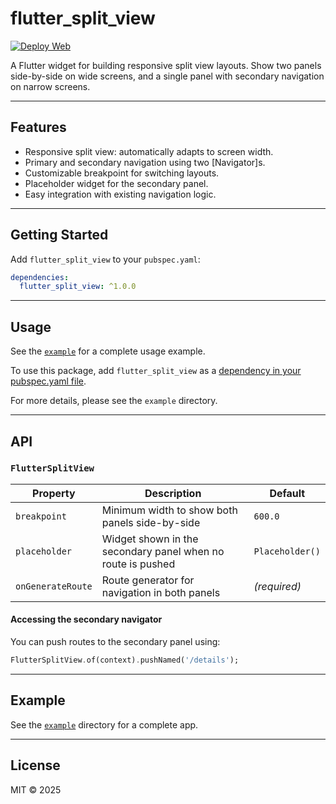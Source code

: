 # flutter_split_view

[![Deploy Web](https://github.com/dyno-nexsoft/flutter_split_view/actions/workflows/deploy_web.yml/badge.svg)](https://github.com/dyno-nexsoft/flutter_split_view/actions/workflows/deploy_web.yml)

A Flutter widget for building responsive split view layouts. Show two panels side-by-side on wide screens, and a single panel with secondary navigation on narrow screens.

---

## Features

- Responsive split view: automatically adapts to screen width.
- Primary and secondary navigation using two [Navigator]s.
- Customizable breakpoint for switching layouts.
- Placeholder widget for the secondary panel.
- Easy integration with existing navigation logic.

---

## Getting Started

Add `flutter_split_view` to your `pubspec.yaml`:

```yaml
dependencies:
  flutter_split_view: ^1.0.0
```

---

## Usage

See the [`example`](example/lib/main.dart) for a complete usage example.

To use this package, add `flutter_split_view` as a [dependency in your pubspec.yaml file](https://dart.dev/tools/pub/cmd/pub-add).

For more details, please see the `example` directory.

---

## API

### `FlutterSplitView`

| Property          | Description                                                 | Default         |
| ----------------- | ----------------------------------------------------------- | --------------- |
| `breakpoint`      | Minimum width to show both panels side-by-side              | `600.0`         |
| `placeholder`     | Widget shown in the secondary panel when no route is pushed | `Placeholder()` |
| `onGenerateRoute` | Route generator for navigation in both panels               | _(required)_    |

#### Accessing the secondary navigator

You can push routes to the secondary panel using:

```dart
FlutterSplitView.of(context).pushNamed('/details');
```

---

## Example

See the [`example`](example) directory for a complete app.

---

## License

MIT © 2025
